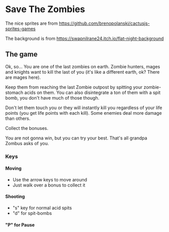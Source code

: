 # Save The Zombies

The nice sprites are from https://github.com/brenopolanski/cactusjs-sprites-games

The background is from https://swapnilrane24.itch.io/flat-night-background

## The game

Ok, so... You are one of the last zombies on earth. Zombie hunters, mages and knights want to kill the last of you (it's like a different earth, ok? There are mages here).

Keep them from reaching the last Zombie outpost by spitting your zombie-stomach acids on them. You can also disintegrate a ton of them with a spit bomb, you don't have much of those though.

Don't let them touch you or they will instantly kill you regardless of your life points (you get life points with each kill).
Some enemies deal more damage than others.

Collect the bonuses.

You are not gonna win, but you can try your best. That's all grandpa Zombus asks of you.

### Keys

#### Moving
- Use the arrow keys to move around
- Just walk over a bonus to collect it

#### Shooting

- "s" key for normal acid spits
- "d" for spit-bombs

#### "P" for Pause
